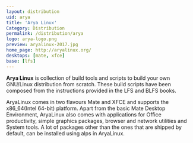 ```yaml
---
layout: distribution
uid: arya
title: 'Arya Linux'
Category: Distribution
permalink: /distribution/arya
logo: arya-logo.png
preview: aryalinux-2017.jpg
home_page: http://aryalinux.org/
desktops: [mate, xfce]
base: [lfs]
---
```


**Arya Linux** is collection of build tools and scripts to build your own GNU/Linux distribution
from scratch. These build scripts have been composed from the instructions provided in the LFS 
and BLFS books.

AryaLinux comes in two flavours Mate and XFCE and supports the x86_64(Intel 64-bit) platform. 
Apart from the basic Mate Desktop Environment, AryaLinux also comes with applications for Office 
productivity, simple graphics packages, browser and network utilities and System tools. A lot of 
packages other than the ones that are shipped by default, can be installed using alps in AryaLinux.